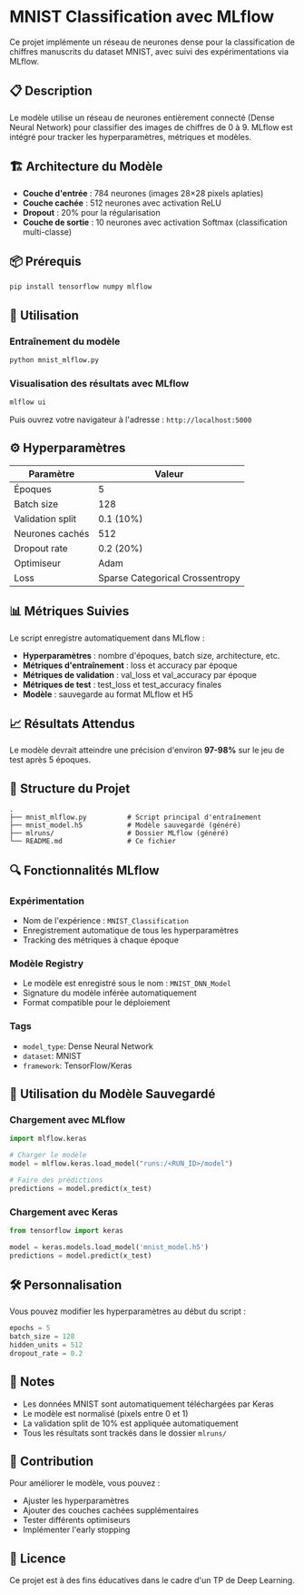 # MNIST Classification avec MLflow

Ce projet implémente un réseau de neurones dense pour la classification de chiffres manuscrits du dataset MNIST, avec suivi des expérimentations via MLflow.

## 📋 Description

Le modèle utilise un réseau de neurones entièrement connecté (Dense Neural Network) pour classifier des images de chiffres de 0 à 9. MLflow est intégré pour tracker les hyperparamètres, métriques et modèles.

## 🏗️ Architecture du Modèle

- **Couche d'entrée** : 784 neurones (images 28×28 pixels aplaties)
- **Couche cachée** : 512 neurones avec activation ReLU
- **Dropout** : 20% pour la régularisation
- **Couche de sortie** : 10 neurones avec activation Softmax (classification multi-classe)

## 📦 Prérequis

```bash
pip install tensorflow numpy mlflow
```

## 🚀 Utilisation

### Entraînement du modèle

```bash
python mnist_mlflow.py
```

### Visualisation des résultats avec MLflow

```bash
mlflow ui
```

Puis ouvrez votre navigateur à l'adresse : `http://localhost:5000`

## ⚙️ Hyperparamètres

| Paramètre | Valeur |
|-----------|--------|
| Époques | 5 |
| Batch size | 128 |
| Validation split | 0.1 (10%) |
| Neurones cachés | 512 |
| Dropout rate | 0.2 (20%) |
| Optimiseur | Adam |
| Loss | Sparse Categorical Crossentropy |

## 📊 Métriques Suivies

Le script enregistre automatiquement dans MLflow :

- **Hyperparamètres** : nombre d'époques, batch size, architecture, etc.
- **Métriques d'entraînement** : loss et accuracy par époque
- **Métriques de validation** : val_loss et val_accuracy par époque
- **Métriques de test** : test_loss et test_accuracy finales
- **Modèle** : sauvegarde au format MLflow et H5

## 📈 Résultats Attendus

Le modèle devrait atteindre une précision d'environ **97-98%** sur le jeu de test après 5 époques.

## 📁 Structure du Projet

```
.
├── mnist_mlflow.py          # Script principal d'entraînement
├── mnist_model.h5           # Modèle sauvegardé (généré)
├── mlruns/                  # Dossier MLflow (généré)
└── README.md                # Ce fichier
```

## 🔍 Fonctionnalités MLflow

### Expérimentation
- Nom de l'expérience : `MNIST_Classification`
- Enregistrement automatique de tous les hyperparamètres
- Tracking des métriques à chaque époque

### Modèle Registry
- Le modèle est enregistré sous le nom : `MNIST_DNN_Model`
- Signature du modèle inférée automatiquement
- Format compatible pour le déploiement

### Tags
- `model_type`: Dense Neural Network
- `dataset`: MNIST
- `framework`: TensorFlow/Keras

## 🎯 Utilisation du Modèle Sauvegardé

### Chargement avec MLflow

```python
import mlflow.keras

# Charger le modèle
model = mlflow.keras.load_model("runs:/<RUN_ID>/model")

# Faire des prédictions
predictions = model.predict(x_test)
```

### Chargement avec Keras

```python
from tensorflow import keras

model = keras.models.load_model('mnist_model.h5')
predictions = model.predict(x_test)
```

## 🛠️ Personnalisation

Vous pouvez modifier les hyperparamètres au début du script :

```python
epochs = 5
batch_size = 128
hidden_units = 512
dropout_rate = 0.2
```

## 📝 Notes

- Les données MNIST sont automatiquement téléchargées par Keras
- Le modèle est normalisé (pixels entre 0 et 1)
- La validation split de 10% est appliquée automatiquement
- Tous les résultats sont trackés dans le dossier `mlruns/`

## 🤝 Contribution

Pour améliorer le modèle, vous pouvez :
- Ajuster les hyperparamètres
- Ajouter des couches cachées supplémentaires
- Tester différents optimiseurs
- Implémenter l'early stopping

## 📜 Licence

Ce projet est à des fins éducatives dans le cadre d'un TP de Deep Learning.